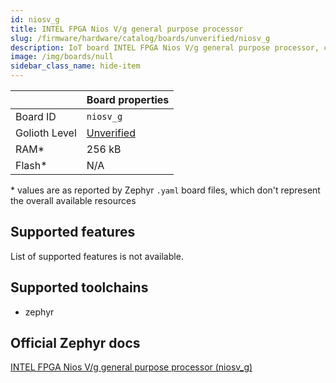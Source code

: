 ```yaml
---
id: niosv_g
title: INTEL FPGA Nios V/g general purpose processor
slug: /firmware/hardware/catalog/boards/unverified/niosv_g
description: IoT board INTEL FPGA Nios V/g general purpose processor, compatible with Golioth at unverified level.
image: /img/boards/null
sidebar_class_name: hide-item
---
```


[//]: # (This is an auto-generated file, do not edit! Changes to it will be lost upon re-generation)



|                | Board properties     |
| -------------  | -------------------- |
| Board ID       | `niosv_g` |
| Golioth Level  | [Unverified](/firmware/hardware#unverified-boards) |
| RAM*           | 256 kB |
| Flash*         | N/A |

\* values are as reported by Zephyr `.yaml` board files, which don't represent the overall available resources



## Supported features

List of supported features is not available.

## Supported toolchains

* zephyr

## Official Zephyr docs

[INTEL FPGA Nios V/g general purpose processor (niosv_g)](https://docs.zephyrproject.org/latest/boards/intel/niosv_g/doc/index.html)
